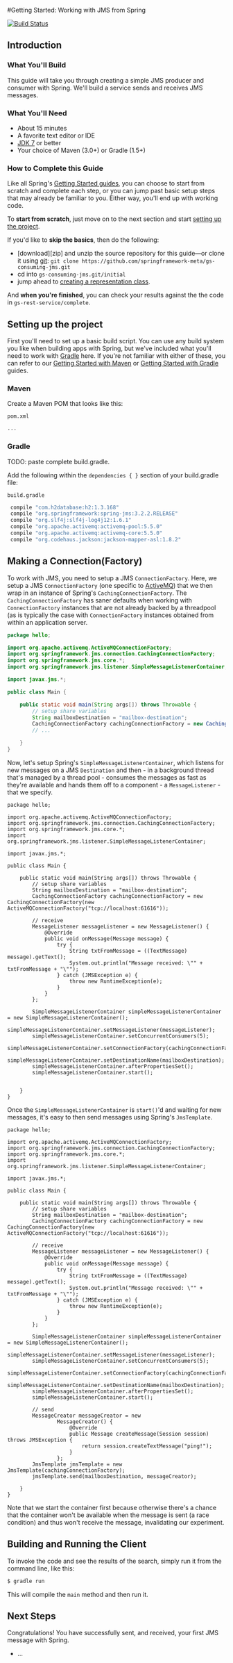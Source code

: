 #Getting Started: Working with JMS from Spring


[![Build Status](https://drone.io/github.com/springframework-meta/gs-rest-service/status.png)](https://drone.io/github.com/springframework-meta/gs-rest-service/latest)

Introduction
------------

### What You'll Build

This guide will take you through creating a simple JMS producer and consumer with Spring. We'll build a service sends and receives JMS messages.


### What You'll Need

 - About 15 minutes
 - A favorite text editor or IDE
 - [JDK 7](http://docs.oracle.com/javase/7/docs/webnotes/install/index.html) or better
 - Your choice of Maven (3.0+) or Gradle (1.5+)

### How to Complete this Guide

Like all Spring's [Getting Started guides](/getting-started), you can choose to start from scratch and complete each step, or you can jump past basic setup steps that may already be familiar to you. Either way, you'll end up with working code.

To **start from scratch**, just move on to the next section and start [setting up the project](#scratch).

If you'd like to **skip the basics**, then do the following:

 - [download][zip] and unzip the source repository for this guide—or clone it using [git](/understanding/git):
`git clone https://github.com/springframework-meta/gs-consuming-jms.git`
 - cd into `gs-consuming-jms.git/initial`
 - jump ahead to [creating a representation class](#initial).

And **when you're finished**, you can check your results against the the code in `gs-rest-service/complete`.


<a name="scratch"></a>
Setting up the project
----------------------
First you'll need to set up a basic build script. You can use any build system you like when building apps with Spring, but we've included what you'll need to work with [Gradle](http://gradle.org) here. If you're not familiar with either of these, you can refer to our [Getting Started with Maven](../gs-maven/README.md) or [Getting Started with Gradle](../gs-gradle/README.md) guides.

### Maven

Create a Maven POM that looks like this:

`pom.xml`
```xml
...
```

### Gradle

TODO: paste complete build.gradle.

Add the following within the `dependencies { }` section of your build.gradle file:

`build.gradle`
```groovy
 compile "com.h2database:h2:1.3.168"
 compile "org.springframework:spring-jms:3.2.2.RELEASE"
 compile "org.slf4j:slf4j-log4j12:1.6.1"
 compile "org.apache.activemq:activemq-pool:5.5.0"
 compile "org.apache.activemq:activemq-core:5.5.0"
 compile "org.codehaus.jackson:jackson-mapper-asl:1.8.2"
```

Making a Connection(Factory)
----------------------------
To work with JMS, you need to setup a JMS `ConnectionFactory`. Here, we setup a JMS `ConnectionFactory` (one specific to [ActiveMQ](http://activemq.apache.org)) that we then wrap in an instance of Spring's `CachingConnectionFactory`. The `CachingConnectionFactory` has saner defaults when working with `ConnectionFactory` instances that are not already backed by a threadpool (as is typically the case with `ConnectionFactory` instances obtained from within an application server. 

```java
package hello;

import org.apache.activemq.ActiveMQConnectionFactory;
import org.springframework.jms.connection.CachingConnectionFactory;
import org.springframework.jms.core.*;
import org.springframework.jms.listener.SimpleMessageListenerContainer;

import javax.jms.*;

public class Main {

    public static void main(String args[]) throws Throwable {
        // setup share variables 
        String mailboxDestination = "mailbox-destination";
        CachingConnectionFactory cachingConnectionFactory = new CachingConnectionFactory(new ActiveMQConnectionFactory("tcp://localhost:61616"));
        // ...

    }
}
```

Now, let's setup Spring's `SimpleMessageListenerContainer`, which listens for new messages on a JMS `Destination` and then - in a background thread that's managed by a thread pool - consumes the messages as fast as they're available and hands them off to a component - a `MessageListener` - that we specify. 

```
package hello;

import org.apache.activemq.ActiveMQConnectionFactory;
import org.springframework.jms.connection.CachingConnectionFactory;
import org.springframework.jms.core.*;
import org.springframework.jms.listener.SimpleMessageListenerContainer;

import javax.jms.*;

public class Main {

    public static void main(String args[]) throws Throwable {
        // setup share variables
        String mailboxDestination = "mailbox-destination";
        CachingConnectionFactory cachingConnectionFactory = new CachingConnectionFactory(new ActiveMQConnectionFactory("tcp://localhost:61616"));

        // receive
        MessageListener messageListener = new MessageListener() {
            @Override
            public void onMessage(Message message) {
                try {
                    String txtFromMessage = ((TextMessage) message).getText();
                    System.out.println("Message received: \"" + txtFromMessage + "\"");
                } catch (JMSException e) {
                    throw new RuntimeException(e);
                }
            }
        };
        
        SimpleMessageListenerContainer simpleMessageListenerContainer = new SimpleMessageListenerContainer();
        simpleMessageListenerContainer.setMessageListener(messageListener);
        simpleMessageListenerContainer.setConcurrentConsumers(5);
        simpleMessageListenerContainer.setConnectionFactory(cachingConnectionFactory);
        simpleMessageListenerContainer.setDestinationName(mailboxDestination);
        simpleMessageListenerContainer.afterPropertiesSet();
        simpleMessageListenerContainer.start();


    }
}
```

Once the `SimpleMessageListenerContainer` is `start()`'d and waiting for new messages, it's easy to then send messages using Spring's `JmsTemplate`. 

```
package hello;

import org.apache.activemq.ActiveMQConnectionFactory;
import org.springframework.jms.connection.CachingConnectionFactory;
import org.springframework.jms.core.*;
import org.springframework.jms.listener.SimpleMessageListenerContainer;

import javax.jms.*;

public class Main {

    public static void main(String args[]) throws Throwable {
        // setup share variables
        String mailboxDestination = "mailbox-destination";
        CachingConnectionFactory cachingConnectionFactory = new CachingConnectionFactory(new ActiveMQConnectionFactory("tcp://localhost:61616"));

        // receive
        MessageListener messageListener = new MessageListener() {
            @Override
            public void onMessage(Message message) {
                try {
                    String txtFromMessage = ((TextMessage) message).getText();
                    System.out.println("Message received: \"" + txtFromMessage + "\"");
                } catch (JMSException e) {
                    throw new RuntimeException(e);
                }
            }
        };

        SimpleMessageListenerContainer simpleMessageListenerContainer = new SimpleMessageListenerContainer();
        simpleMessageListenerContainer.setMessageListener(messageListener);
        simpleMessageListenerContainer.setConcurrentConsumers(5);
        simpleMessageListenerContainer.setConnectionFactory(cachingConnectionFactory);
        simpleMessageListenerContainer.setDestinationName(mailboxDestination);
        simpleMessageListenerContainer.afterPropertiesSet();
        simpleMessageListenerContainer.start();

        // send
        MessageCreator messageCreator = new
                MessageCreator() {
                    @Override
                    public Message createMessage(Session session) throws JMSException {
                        return session.createTextMessage("ping!");
                    }
                };
        JmsTemplate jmsTemplate = new JmsTemplate(cachingConnectionFactory);
        jmsTemplate.send(mailboxDestination, messageCreator);

    }
}
```

Note that we start the container first because otherwise there's a chance that the container won't be available when the message is sent (a race condition) and thus won't receive the message, invalidating our experiment. 

Building and Running the Client
--------------------------------------
To invoke the code and see the results of the search, simply run it from the command line, like this:

```sh
$ gradle run
```
	
This will compile the `main` method and then run it.


Next Steps
----------
Congratulations! You have successfully sent, and received, your first JMS message with Spring. 
* ...
